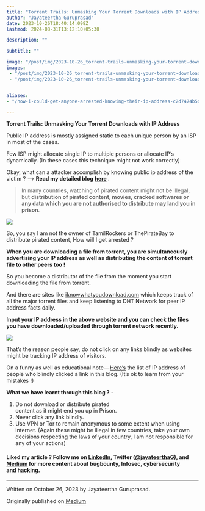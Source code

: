 ```yaml
---
title: "Torrent Trails: Unmasking Your Torrent Downloads with IP Address"
author: "Jayateertha Guruprasad"
date: 2023-10-26T18:40:14.098Z
lastmod: 2024-08-31T13:12:10+05:30

description: ""

subtitle: ""

image: "/post/img/2023-10-26_torrent-trails-unmasking-your-torrent-downloads-with-ip-address_0.gif" 
images:
 - "/post/img/2023-10-26_torrent-trails-unmasking-your-torrent-downloads-with-ip-address_0.gif"
 - "/post/img/2023-10-26_torrent-trails-unmasking-your-torrent-downloads-with-ip-address_1.gif"


aliases:
- "/how-i-could-get-anyone-arrested-knowing-their-ip-address-c2d7474b5d8c"

---
```


**Torrent Trails: Unmasking Your Torrent Downloads with IP Address**

Public IP address is mostly assigned static to each unique person by an ISP in most of the cases.

Few ISP might allocate single IP to multiple persons or allocate IP’s dynamically. (In these cases this technique might not work correctly)

Okay, what can a attacker accomplish by knowing public ip address of the victim ? --> **Read my detailed blog** [**here**](https://stopify.co/showthread.php?id=OIJ4RG) .

> In many countries, watching of pirated content might not be illegal, but **distribution of pirated content, movies, cracked softwares or any data which you are not authorised to distribute may land you in prison**.

![](/post/img/2023-10-26_torrent-trails-unmasking-your-torrent-downloads-with-ip-address_0.gif#layoutTextWidth)

So, you say I am not the owner of TamilRockers or ThePirateBay to distribute pirated content, How will I get arrested ?

**When you are downloading a file from torrent, you are simultaneously advertising your IP address as well as distributing the content of torrent file to other peers too !**

So you become a distributor of the file from the moment you start downloading the file from torrent.

And there are sites like [iknowwhatyoudownload.com](https://iknowwhatyoudownload.com/en/contacts/) which keeps track of all the major torrent files and keep listening to DHT Network for peer IP address facts daily.

**Input your IP address in the above website and you can check the files you have downloaded/uploaded through torrent network recently.**

![](/post/img/2023-10-26_torrent-trails-unmasking-your-torrent-downloads-with-ip-address_1.gif#layoutTextWidth)

That’s the reason people say, do not click on any links blindly as websites might be tracking IP address of visitors.

On a funny as well as educational note — [Here’s](https://grabify.link/track/WXCKSP) the list of IP address of people who blindly clicked a link in this blog. (It’s ok to learn from your mistakes !)

**What we have learnt through this blog ?** -

1. Do not download or distribute pirated content as it might end you up in Prison.
2. Never click any link blindly.
3. Use VPN or Tor to remain anonymous to some extent when using internet. (Again these might be illegal in few countries, take your own decisions respecting the laws of your country, I am not responsible for any of your actions)

#### **Liked my article ? Follow me on** [**LinkedIn**](https://www.linkedin.com/in/jayateerthag/)**, Twitter (**[**@jayateerthaG**](https://twitter.com/jayateerthag)**), and **[**Medium**](https://jayateerthag.medium.com/)** for more content about bugbounty, Infosec, cybersecurity and hacking.**

* * *
Written on October 26, 2023 by Jayateertha Guruprasad.

Originally published on [Medium](https://medium.com/@jayateerthag/how-i-could-get-anyone-arrested-knowing-their-ip-address-c2d7474b5d8c)

